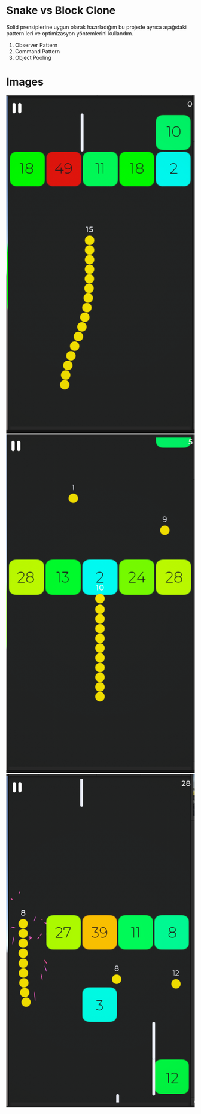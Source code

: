 # Snake vs Block Clone

Solid prensiplerine uygun olarak hazırladığım bu projede ayrıca aşağıdaki pattern'leri ve optimizasyon yöntemlerini kullandım.

1.  Observer Pattern
2.  Command Pattern
3.  Object Pooling

# Images
![Img1](Assets/Images/1.PNG)
![Img2](Assets/Images/2.PNG)
![Img3](Assets/Images/3.PNG)

